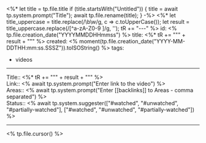 
<%* let title = tp.file.title
  if (title.startsWith("Untitled")) {
    title = await tp.system.prompt("Title");
    await tp.file.rename(title);
  } 
-%>
<%*
  let title_uppercase = title.replace(/\b\w/g, c => c.toUpperCase());
  let result = title_uppercase.replace(/[^a-zA-Z0-9 ]/g, '');
  tR += "---"
%>
id: <% tp.file.creation_date("YYYYMMDDHHmmss") %>
title:  <%* tR += "\"" + result + "\"" %>
created: <% moment(tp.file.creation_date("YYYY-MM-DDTHH:mm:ss.SSSZ")).toISOString() %>
tags:
  - videos
---

Title:: <%* tR += "\"" + result + "\"" %>  
Link:: <% await tp.system.prompt("Enter link to the video") %>  
Areas:: <% await tp.system.prompt("Enter [[backlinks]] to Areas - comma separated") %>  
Status:: <% await tp.system.suggester(["#watched", "#unwatched", "#partially-watched"], ["#watched", "#unwatched", "#partially-watched"]) %>  

---

<% tp.file.cursor() %>